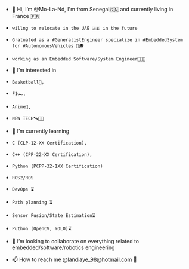 - 👋 Hi, I’m @Mo-La-Nd, I'm from Senegal🇸🇳 and currently living in France 🇫🇷
-     willng to relocate in the UAE 🇦🇪 in the future 
-     Gratuated as a #GeneralistEngineer specialize in #EmbeddedSystem for #AutonomousVehicles 📜🎓
-     working as an Embedded Software/System Engineer👨🏾‍💻
  
- 👀 I’m interested in
-     Basketball🏀,
-     F1🏎️,
-     Anime🐉,
-     NEW TECH🛰️🦾💽
  
- 🌱 I’m currently learning
-     C (CLP-12-XX Certification),
-     C++ (CPP-22-XX Certification),
-     Python (PCPP-32-1XX Certification)
-     ROS2/ROS
  
-     DevOps ⌛
-     Path planning ⌛
-     Sensor Fusion/State Estimation⌛
-     Puthon (OpenCV, YOLO)⌛
  
- 💞️ I’m looking to collaborate on everything related to embedded/software/robotics engineering

- 📫 How to reach me @landiaye_98@hotmail.com 📧

<!---
Mo-La-Nd/Mo-La-Nd is a ✨ special ✨ repository because its `README.md` (this file) appears on your GitHub profile.
You can click the Preview link to take a look at your changes.
--->
